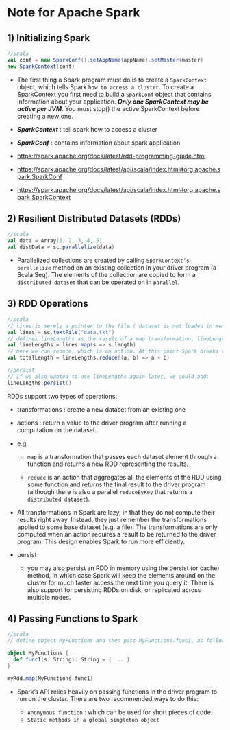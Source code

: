 # Note for Apache Spark 

## 1) Initializing Spark 

```scala
//scala
val conf = new SparkConf().setAppName(appName).setMaster(master)
new SparkContext(conf)
```
- The first thing a Spark program must do is to create a `SparkContext` object, which tells Spark `how to access a cluster`. To create a SparkContext you first need to build a `SparkConf` object that contains information about your application.
***Only one SparkContext may be active per JVM***. You must stop() the active SparkContext before creating a new one.

- ***SparkContext*** : tell spark how to access a cluster 
- ***SparkConf***    : contains information about spark application
- https://spark.apache.org/docs/latest/rdd-programming-guide.html
- https://spark.apache.org/docs/latest/api/scala/index.html#org.apache.spark.SparkConf
- https://spark.apache.org/docs/latest/api/scala/index.html#org.apache.spark.SparkContext

## 2) Resilient Distributed Datasets (RDDs)

```scala
//scala
val data = Array(1, 2, 3, 4, 5)
val distData = sc.parallelize(data)
```
- Parallelized collections are created by calling `SparkContext’s parallelize` method on an existing collection in your driver program (a Scala Seq). The elements of the collection are copied to form a `distributed dataset` that can be operated on in `parallel`.

## 3) RDD Operations

```scala
//scala
// lines is merely a pointer to the file.( dataset is not loaded in memory until there is action on it)
val lines = sc.textFile("data.txt")
// defines lineLengths as the result of a map transformation, lineLengths is not immediately computed, due to laziness.
val lineLengths = lines.map(s => s.length)
// here we run reduce, which is an action. At this point Spark breaks the computation into tasks to run on separate machines, and each machine runs both its part of the map and a local reduction, returning only its answer to the driver program.
val totalLength = lineLengths.reduce((a, b) => a + b)

//persist
// If we also wanted to use lineLengths again later, we could add:
lineLengths.persist()
```

RDDs support two types of operations: 
- transformations : create a new dataset from an existing one
- actions : return a value to the driver program after running a computation on the dataset. 
- e.g. 
    - `map` is a transformation that passes each dataset element through a function and returns a new RDD representing the results.

    - `reduce` is an action that aggregates all the elements of the RDD using some function and returns the final result to the driver program (although there is also a parallel `reduceByKey` that returns a `distributed dataset`).

- All transformations in Spark are lazy, in that they do not compute their results right away. Instead, they just remember the transformations applied to some base dataset (e.g. a file). The transformations are only computed when an action requires a result to be returned to the driver program. This design enables Spark to run more efficiently.

- persist 
    - you may also persist an RDD in memory using the persist (or cache) method, in which case Spark will keep the elements around on the cluster for much faster access the next time you query it. There is also support for persisting RDDs on disk, or replicated across multiple nodes.

## 4) Passing Functions to Spark

```scala
//scala
// define object MyFunctions and then pass MyFunctions.func1, as follows:

object MyFunctions {
  def func1(s: String): String = { ... }
}

myRdd.map(MyFunctions.func1)
```

- Spark’s API relies heavily on passing functions in the driver program to run on the cluster. There are two recommended ways to do this:

    - `Anonymous function` : which can be used for short pieces of code.
    - `Static methods in a global singleton object`


